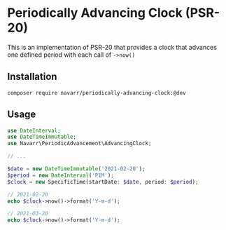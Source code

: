 # Periodically Advancing Clock (PSR-20)

This is an implementation of PSR-20 that provides a clock that advances one defined period with each call of `->now()`

## Installation

    composer require navarr/periodically-advancing-clock:@dev

## Usage

```php
use DateInterval;
use DateTimeImmutable;
use Navarr\PeriodicAdvancement\AdvancingClock;

// ...

$date = new DateTimeImmutable('2021-02-20');
$period = new DateInterval('P1M');
$clock = new SpecificTime(startDate: $date, period: $period);

// 2021-02-20
echo $clock->now()->format('Y-m-d');

// 2021-03-20
echo $clock->now()->format('Y-m-d');
```
